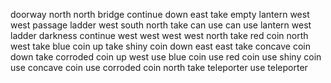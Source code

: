 doorway
north
north
bridge
continue
down
east
take empty lantern
west
west
passage
ladder
west
south
north
take can
use can
use lantern
west
ladder
darkness
continue
west
west
west
west
north
take red coin
north
west
take blue coin
up
take shiny coin
down
east
east
take concave coin
down
take corroded coin
up
west
use blue coin
use red coin
use shiny coin
use concave coin
use corroded coin
north
take teleporter
use teleporter

